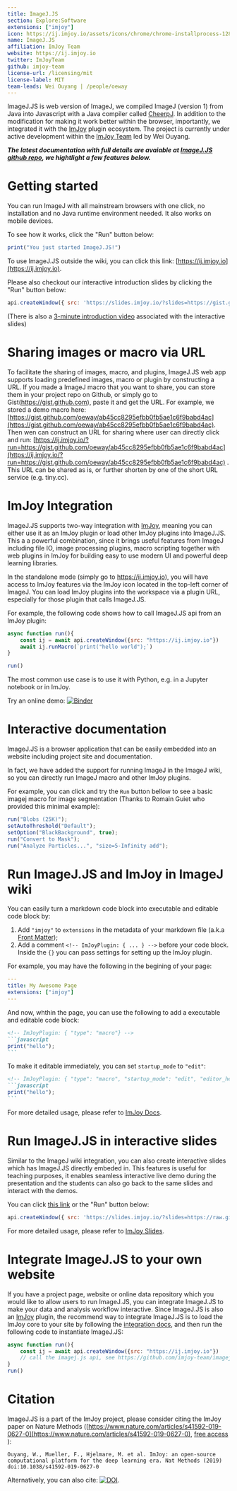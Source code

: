 ```yaml
---
title: ImageJ.JS
section: Explore:Software
extensions: ["imjoy"]
icon: https://ij.imjoy.io/assets/icons/chrome/chrome-installprocess-128-128.png
name: ImageJ.JS
affiliation: ImJoy Team
website: https://ij.imjoy.io
twitter: ImJoyTeam
github: imjoy-team
license-url: /licensing/mit
license-label: MIT
team-leads: Wei Ouyang | /people/oeway
---
```


ImageJ.JS is web version of ImageJ, we compiled ImageJ (version 1) from Java into Javascript with a Java compiler called [CheerpJ](https://www.leaningtech.com/pages/cheerpj.html). In addition to the modification for making it work better within the browser, importantly, we integrated it with the [ImJoy](https://imjoy.io) plugin ecosystem. The project is currently under active development within the [ImJoy Team](https://github.com/imjoy-team) led by Wei Ouyang.


***The latest documentation with full details are avaiable at [ImageJ.JS github repo](https://github.com/imjoy-team/imagej.js), we hightlight a few features below.***


# Getting started

You can run ImageJ with all mainstream browsers with one click, no installation and no Java runtime environment needed. It also works on mobile devices.

To see how it works, click the "Run" button below:
<!-- ImJoyPlugin: { "type": "macro", "hide_code_block": true } -->
```javascript
print("You just started ImageJ.JS!")
```

To use ImageJ.JS outside the wiki, you can click this link: [https://ij.imjoy.io](https://ij.imjoy.io).

Please also checkout our interactive introduction slides by clicking the "Run" button below:
<!-- ImJoyPlugin: { "type": "web-worker", "hide_code_block": true } -->
```javascript
api.createWindow({ src: 'https://slides.imjoy.io/?slides=https://gist.githubusercontent.com/oeway/3968df06b663088eca66f9bd8df94e81/raw/ImageJ.JS-slides-for-OME-Meetings-2021.md', passive: true })
```
(There is also a [3-minute introduction video](https://www.youtube.com/embed/QCuKls8NjqY) associated with the interactive slides)

# Sharing images or macro via URL
To facilitate the sharing of images, macro, and plugins, ImageJ.JS web app supports loading predefined images, macro or plugin by constructing a URL. If you made a ImageJ macro that you want to share, you can store them in your project repo on Github, or simply go to Gist(https://gist.github.com), paste it and get the URL. For example, we stored a demo macro here: [https://gist.github.com/oeway/ab45cc8295efbb0fb5ae1c6f9babd4ac](https://gist.github.com/oeway/ab45cc8295efbb0fb5ae1c6f9babd4ac). Then wen can construct an URL for sharing where user can directly click and run: [https://ij.imjoy.io/?run=https://gist.github.com/oeway/ab45cc8295efbb0fb5ae1c6f9babd4ac](https://ij.imjoy.io/?run=https://gist.github.com/oeway/ab45cc8295efbb0fb5ae1c6f9babd4ac) . This URL can be shared as is, or further shorten by one of the short URL service (e.g. tiny.cc).


# ImJoy Integration

ImageJ.JS supports two-way integration with [ImJoy](/software/imjoy), meaning you can either use it as an ImJoy plugin or load other ImJoy plugins into ImageJ.JS. This a a powerful combination, since it brings useful features from ImageJ including file IO, image processing plugins, macro scripting together with web plugins in ImJoy for building easy to use modern UI and powerful deep learning libraries.

In the standalone mode (simply go to https://ij.imjoy.io), you will have access to ImJoy features via the ImJoy icon located in the top-left corner of ImageJ. You can load ImJoy plugins into the workspace via a plugin URL, especially for those plugin that calls ImageJ.JS.

For example, the following code shows how to call ImageJ.JS api from an ImJoy plugin:
<!-- ImJoyPlugin: { "type": "web-worker", "editor_height": "400px"} -->
```javascript
async function run(){
    const ij = await api.createWindow({src: "https://ij.imjoy.io"})
    await ij.runMacro(`print("hello world");`)
}

run()
```

The most common use case is to use it with Python, e.g. in a Jupyter notebook or in ImJoy.

Try an online demo: [![Binder](https://mybinder.org/badge_logo.svg)](https://mybinder.org/v2/gh/imjoy-team/imagej.js/master?filepath=examples%2Fgetting-started.ipynb)

# Interactive documentation

ImageJ.JS is a browser application that can be easily embedded into an website including project site and documentation. 

In fact, we have added the support for running ImageJ in the ImageJ wiki, so you can directly run ImageJ macro and other ImJoy plugins.

For example, you can click and try the `Run` button bellow to see a basic imagej macro for image segmentation (Thanks to Romain Guiet who provided this minimal example):
<!-- ImJoyPlugin: { "type": "macro" } -->
```javascript
run("Blobs (25K)");
setAutoThreshold("Default");
setOption("BlackBackground", true);
run("Convert to Mask");
run("Analyze Particles...", "size=5-Infinity add");
```

# Run ImageJ.JS and ImJoy in ImageJ wiki
You can easily turn a markdown code block into executable and editable code block by: 
 1. Add `"imjoy"` to `extensions` in the metadata of your markdown file (a.k.a [Front Matter](https://jekyllrb.com/docs/front-matter/));
 2. Add a comment `<!-- ImJoyPlugin: { ... } -->` before your code block. Inside the `{}` you can pass settings for setting up the ImJoy plugin.
 
For example, you may have the following in the begining of your page:
```yaml
---
title: My Awesome Page
extensions: ["imjoy"]
---
```

And now, whthin the page, you can use the following to add a executable and editable code block:
````markdown
<!-- ImJoyPlugin: { "type": "macro"} -->
```javascript
print("hello");
```
````

To make it editable immediately, you can set `startup_mode` to `"edit"`:
````markdown
<!-- ImJoyPlugin: { "type": "macro", "startup_mode": "edit", "editor_height": "100px"} -->
```javascript
print("hello");
```
````

For more detailed usage, please refer to [ImJoy Docs](https://imjoy-team.github.io/imjoy-docs/#/).

# Run ImageJ.JS in interactive slides

Similar to the ImageJ wiki integration, you can also create interactive slides which has ImageJ.JS directly embeded in. 
This features is useful for teaching purposes, it enables seamless interactive live demo during the presentation and the students can also go back to the same slides and interact with the demos.

You can click [this link](https://slides.imjoy.io/?slides=https://raw.githubusercontent.com/imjoy-team/imjoy-slides/master/slides/run-imagej.js-side-by-side.md) or the "Run" button below:

<!-- ImJoyPlugin: { "type": "web-worker", "hide_code_block": true } -->
```javascript
api.createWindow({ src: 'https://slides.imjoy.io/?slides=https://raw.githubusercontent.com/imjoy-team/imjoy-slides/master/slides/run-imagej.js-side-by-side.md', passive: true })
```

For more detailed usage, please refer to [ImJoy Slides](https://github.com/imjoy-team/imjoy-slides).


# Integrate ImageJ.JS to your own website
If you have a project page, website or online data repository which you would like to allow users to run ImageJ.JS, you can integrate ImageJ.JS to make your data and analysis workflow interactive. Since ImageJ.JS is also an [ImJoy](/software/imjoy) plugin, the recommend way to integrate ImageJ.JS is to load the ImJoy core to your site by following the [integration docs](https://github.com/imjoy-team/imjoy-core/blob/master/docs/integration.md), and then run the following code to instantiate ImageJ.JS:

<!-- ImJoyPlugin: { "type": "web-worker", "editor_height": "400px"} -->
```javascript
async function run(){
    const ij = await api.createWindow({src: "https://ij.imjoy.io"})
    // call the imagej.js api, see https://github.com/imjoy-team/imagej.js
}
run()
```

# Citation

ImageJ.JS is a part of the ImJoy project, please consider citing the ImJoy paper on Nature Methods ([https://www.nature.com/articles/s41592-019-0627-0](https://www.nature.com/articles/s41592-019-0627-0), [free access](https://rdcu.be/bYbGO) ):

```
Ouyang, W., Mueller, F., Hjelmare, M. et al. ImJoy: an open-source computational platform for the deep learning era. Nat Methods (2019) doi:10.1038/s41592-019-0627-0
```

Alternatively, you can also cite: [![DOI](https://zenodo.org/badge/DOI/10.5281/zenodo.4944984.svg)](https://doi.org/10.5281/zenodo.4944984).
